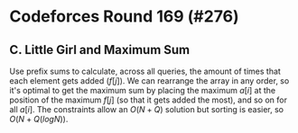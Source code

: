 # Codeforces Round 169 (#276)

## C. Little Girl and Maximum Sum
Use prefix sums to calculate, across all queries, the amount of times that each element gets added ($f[j]$). We can rearrange the array in any order, so it's optimal to get the maximum sum by placing the maximum $a[i]$ at the position of the maximum $f[j]$ (so that it gets added the most), and so on for all $a[i]$. The constraints allow an $O(N+Q)$ solution but sorting is easier, so $O(N+Q(logN))$.